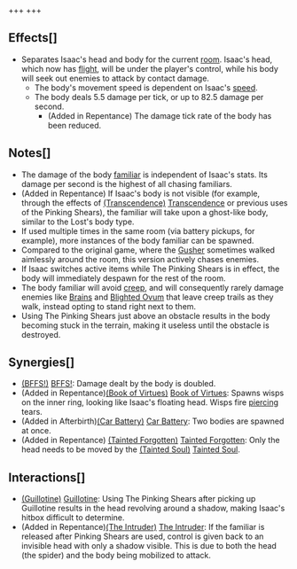 +++
+++

Effects[]
---------


* Separates Isaac's head and body for the current [room](/wiki/Rooms "Rooms"). Isaac's head, which now has [flight](/wiki/Flight "Flight"), will be under the player's control, while his body will seek out enemies to attack by contact damage.
	+ The body's movement speed is dependent on Isaac's [speed](/wiki/Speed "Speed").
	+ The body deals 5.5 damage per tick, or up to 82.5 damage per second.
		- (Added in Repentance) The damage tick rate of the body has been reduced.


Notes[]
-------


* The damage of the body [familiar](/wiki/Familiar "Familiar") is independent of Isaac's stats. Its damage per second is the highest of all chasing familiars.
* (Added in Repentance) If Isaac's body is not visible (for example, through the effects of [(Transcendence)](/wiki/Transcendence "Transcendence") [Transcendence](/wiki/Transcendence "Transcendence") or previous uses of the Pinking Shears), the familiar will take upon a ghost-like body, similar to the Lost's body type.
* If used multiple times in the same room (via battery pickups, for example), more instances of the body familiar can be spawned.
* Compared to the original game, where the [Gusher](/wiki/Gusher "Gusher") sometimes walked aimlessly around the room, this version actively chases enemies.
* If Isaac switches active items while The Pinking Shears is in effect, the body will immediately despawn for the rest of the room.
* The body familiar will avoid [creep](/wiki/Creep "Creep"), and will consequently rarely damage enemies like [Brains](/wiki/Brain "Brain") and [Blighted Ovum](/wiki/Blighted_Ovum "Blighted Ovum") that leave creep trails as they walk, instead opting to stand right next to them.
* Using The Pinking Shears just above an obstacle results in the body becoming stuck in the terrain, making it useless until the obstacle is destroyed.


Synergies[]
-----------


* [(BFFS!)](/wiki/BFFS! "BFFS!") [BFFS!](/wiki/BFFS! "BFFS!"): Damage dealt by the body is doubled.
* (Added in Repentance)[(Book of Virtues)](/wiki/Book_of_Virtues "Book of Virtues") [Book of Virtues](/wiki/Book_of_Virtues "Book of Virtues"): Spawns wisps on the inner ring, looking like Isaac's floating head. Wisps fire [piercing](/wiki/Tear_Effects "Tear Effects") tears.
* (Added in Afterbirth)[(Car Battery)](/wiki/Car_Battery "Car Battery") [Car Battery](/wiki/Car_Battery "Car Battery"): Two bodies are spawned at once.
* (Added in Repentance)  [(Tainted Forgotten)](/wiki/Tainted_Forgotten "Tainted Forgotten") [Tainted Forgotten](/wiki/Tainted_Forgotten "Tainted Forgotten"): Only the head needs to be moved by the  [(Tainted Soul)](/wiki/Tainted_Soul "Tainted Soul") [Tainted Soul](/wiki/Tainted_Soul "Tainted Soul").


Interactions[]
--------------


* [(Guillotine)](/wiki/Guillotine "Guillotine") [Guillotine](/wiki/Guillotine "Guillotine"): Using The Pinking Shears after picking up Guillotine results in the head revolving around a shadow, making Isaac's hitbox difficult to determine.
* (Added in Repentance)[(The Intruder)](/wiki/The_Intruder "The Intruder") [The Intruder](/wiki/The_Intruder "The Intruder"): If the familiar is released after Pinking Shears are used, control is given back to an invisible head with only a shadow visible. This is due to both the head (the spider) and the body being mobilized to attack.


